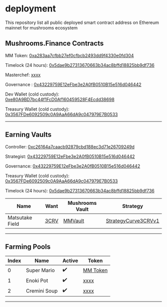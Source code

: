 # deployment
This repository list all public deployed smart contract address on Ethereum mainnet for mushrooms ecosystem

## Mushrooms.Finance Contracts

MM Token: [0xa283aa7cfbb27ef0cfbcb2493dd9f4330e0fd304](https://etherscan.io/address/0xa283aa7cfbb27ef0cfbcb2493dd9f4330e0fd304)

Timelock (24 hours): [0x5dae9b27313670663b34ac8bffd18825bb9df736](https://etherscan.io/address/0x5dae9b27313670663b34ac8bffd18825bb9df736)

Masterchef: [xxxx](https://etherscan.io/address/0x0)

Governance : [0x43229759E12eFbe3e2A0fB0510B15e516d046442](https://etherscan.io/address/0x43229759E12eFbe3e2A0fB0510B15e516d046442)

Dev Wallet (cold custody): [0xe80A9BD7bc44f1FcD0Af160459528F4Ecdd38698](https://etherscan.io/address/0xe80A9BD7bc44f1FcD0Af160459528F4Ecdd38698)

Treasury Wallet (cold custody): [0x3567FDe6092509c0A9AaA66dA9c047979E7B0533](https://etherscan.io/address/0x3567FDe6092509c0A9AaA66dA9c047979E7B0533)

---

## Earning Vaults

Controller: [0xc26164a7caacb92879cbd188ec3d71e26709249d](https://etherscan.io/address/0xc26164a7caacb92879cbd188ec3d71e26709249d)

Strategist: [0x43229759E12eFbe3e2A0fB0510B15e516d046442](https://etherscan.io/address/0x43229759E12eFbe3e2A0fB0510B15e516d046442)

Governance: [0x43229759E12eFbe3e2A0fB0510B15e516d046442](https://etherscan.io/address/0x43229759E12eFbe3e2A0fB0510B15e516d046442)

Treasury Wallet (cold custody): [0x3567FDe6092509c0A9AaA66dA9c047979E7B0533](https://etherscan.io/address/0x3567FDe6092509c0A9AaA66dA9c047979E7B0533)

Timelock (24 hours): [0x5dae9b27313670663b34ac8bffd18825bb9df736](https://etherscan.io/address/0x5dae9b27313670663b34ac8bffd18825bb9df736)

| Name | Want | Mushrooms Vault | Strategy |
| ---  | --- | --- | --- |
| Matsutake Field       | [3CRV](https://etherscan.io/address/0x6c3F90f043a72FA612cbac8115EE7e52BDe6E490)              | [MMVault](https://etherscan.io/address/0x0c0291f4c12f04da8b4139996c720a89d28ca069)          | [StrategyCurve3CRVv1](https://etherscan.io/address/0x1f11055eb66f2bba647fb1adc64b0dd4e0018de7) |

---

## Farming Pools

| Index | Name | Active | Token |
| --- | --- | --- | --- |
| 0 | Super Mario  | :heavy_check_mark: | [MM Token](https://etherscan.io/address/0xa283aa7cfbb27ef0cfbcb2493dd9f4330e0fd304) |
| 1 | Enoki Pot  | :heavy_check_mark: |  [xxxx](https://etherscan.io/address/0x0) |
| 2 | Cremini Soup  |:heavy_check_mark: |  [xxxx](https://etherscan.io/address/0x0) |

---

